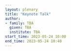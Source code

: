 ```yaml
---
layout: plenary
title: "Keynote Talk"
author:
- family: TBA
  given: TBA
  institute: TBA
start_time: 2023-05-24 10:00
end_time: 2023-05-24 10:40
---
```



